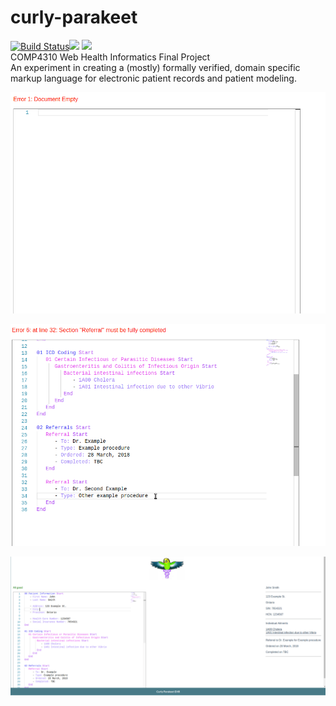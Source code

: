 # curly-parakeet
[![Build Status](https://travis-ci.org/chgibb/curly-parakeet.svg?branch=master)](https://travis-ci.org/chgibb/curly-parakeet)[![](https://tokei.rs/b1/github/chgibb/curly-parakeet?category=files)](https://github.com/Aaronepower/tokei) [![](https://tokei.rs/b1/github/chgibb/curly-parakeet?category=lines)](https://github.com/Aaronepower/tokei)  
COMP4310 Web Health Informatics Final Project  
An experiment in creating a (mostly) formally verified, domain specific markup language for electronic patient records and patient modeling.

![Action GIF3](https://github.com/chgibb/curly-parakeet/blob/master/gifs/Peek_2018-03-28_14-14.gif)

![Action GIF2](https://github.com/chgibb/curly-parakeet/blob/master/gifs/Peek_2018-03-28_14-02.gif)

![Action GIF1](https://github.com/chgibb/curly-parakeet/blob/master/gifs/Peek_2018-03-28_13-49.gif)